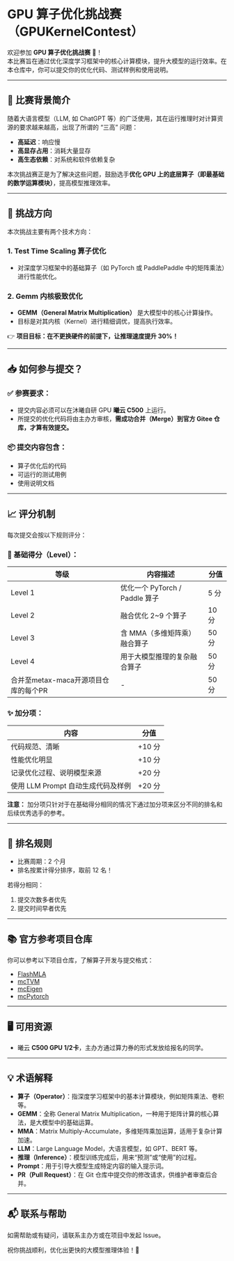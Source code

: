 # GPU 算子优化挑战赛（GPUKernelContest）

欢迎参加 **GPU 算子优化挑战赛** 🎯！  
本比赛旨在通过优化深度学习框架中的核心计算模块，提升大模型的运行效率。在本仓库中，你可以提交你的优化代码、测试样例和使用说明。

---

## 🧠 比赛背景简介

随着大语言模型（LLM, 如 ChatGPT 等）的广泛使用，其在运行推理时对计算资源的要求越来越高，出现了所谓的 “三高” 问题：

- **高延迟**：响应慢
- **高显存占用**：消耗大量显存
- **高生态依赖**：对系统和软件依赖复杂

本次挑战赛正是为了解决这些问题，鼓励选手**优化 GPU 上的底层算子（即最基础的数学运算模块）**，提高模型推理效率。

---

## 🔧 挑战方向

本次挑战主要有两个技术方向：

### 1. Test Time Scaling 算子优化  
- 对深度学习框架中的基础算子（如 PyTorch 或 PaddlePaddle 中的矩阵乘法）进行性能优化。

### 2. Gemm 内核极致优化  
- **GEMM（General Matrix Multiplication）** 是大模型中的核心计算操作。  
- 目标是对其内核（Kernel）进行精细调优，提高执行效率。

👉 **项目目标：在不更换硬件的前提下，让推理速度提升 30%！**

---

## 📥 如何参与提交？

### ✅ 参赛要求：
- 提交内容必须可以在沐曦自研 GPU **曦云 C500** 上运行。
- 所提交的优化代码将由主办方审核，**需成功合并（Merge）到官方 Gitee 仓库，才算有效提交。**

### 📦 提交内容包含：
- 算子优化后的代码
- 可运行的测试用例
- 使用说明文档

---

## 📈 评分机制

每次提交会按以下规则评分：

### 🎯 基础得分（Level）：
| 等级 | 内容描述 | 分值 |
|------|----------|------|
| Level 1 | 优化一个 PyTorch / Paddle 算子 | 5 分 |
| Level 2 | 融合优化 2~9 个算子 | 10 分 |
| Level 3 | 含 MMA（多维矩阵乘）融合算子 | 50 分 |
| Level 4 | 用于大模型推理的复杂融合算子 | 50 分 |
| 合并至metax-maca开源项目仓库的每个PR | - | 50 分 |

### ✨ 加分项：
| 内容 | 分值 |
|------|------|
| 代码规范、清晰 | +10 分 |
| 性能优化明显 | +10 分 |
| 记录优化过程、说明模型来源 | +20 分 |
| 使用 LLM Prompt 自动生成代码及样例 | +20 分 |

**注意：** 加分项只针对于在基础得分相同的情况下通过加分项来区分不同的排名和后续优秀选手的参考。

---

## 🏅 排名规则

- 比赛周期：2 个月  
- 排名按累计得分排序，取前 12 名！

若得分相同：
1. 提交次数多者优先
2. 提交时间早者优先

---

## 📚 官方参考项目仓库

你可以参考以下项目仓库，了解算子开发与提交格式：

- [FlashMLA](https://github.com/MetaX-MACA/FlashMLA)
- [mcTVM](https://github.com/MetaX-MACA/mcTVM)
- [mcEigen](https://github.com/MetaX-MACA/mcEigen)
- [mcPytorch](https://github.com/MetaX-MACA/mcPytorch)

---

## 🖥️ 可用资源

- 曦云 **C500 GPU 1/2卡**，主办方通过算力券的形式发放给报名的同学。

---

## 💡 术语解释

- **算子（Operator）**：指深度学习框架中的基本计算模块，例如矩阵乘法、卷积等。
- **GEMM**：全称 General Matrix Multiplication，一种用于矩阵计算的核心算法，是大模型中的基础运算。
- **MMA**：Matrix Multiply-Accumulate，多维矩阵乘加运算，适用于复杂计算加速。
- **LLM**：Large Language Model，大语言模型，如 GPT、BERT 等。
- **推理（Inference）**：模型训练完成后，用来“预测”或“使用”的过程。
- **Prompt**：用于引导大模型生成特定内容的输入提示词。
- **PR（Pull Request）**：在 Git 仓库中提交你的修改请求，供维护者审查后合并。

---

## 📬 联系与帮助

如需帮助或有疑问，请联系主办方或在项目中发起 Issue。

祝你挑战顺利，优化出更快的大模型推理体验！🚀
